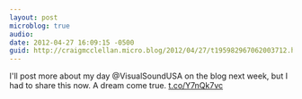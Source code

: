 ```yaml
---
layout: post
microblog: true
audio: 
date: 2012-04-27 16:09:15 -0500
guid: http://craigmcclellan.micro.blog/2012/04/27/t195982967062003712.html
---
```

I'll post more about my day @VisualSoundUSA on the blog next week, but I had to share this now. A dream come true. [t.co/Y7nQk7vc](http://t.co/Y7nQk7vc)
